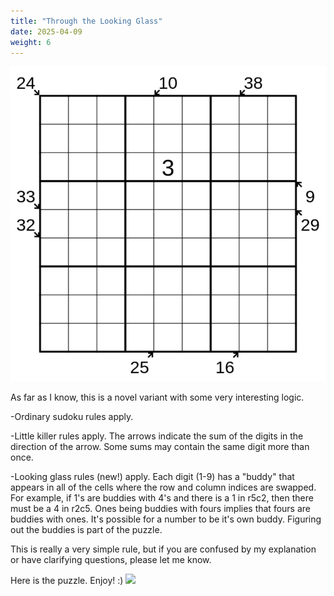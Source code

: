 ```yaml
---
title: "Through the Looking Glass"
date: 2025-04-09
weight: 6
---
```

<img src="featured.png" alt="Puzzle Image">


<p>As far as I know, this is a novel variant with some very interesting logic.</p>
<p>
-Ordinary sudoku rules apply.
</p>
<p>
-Little killer rules apply. The arrows indicate the sum of the digits in the direction of the arrow. Some sums may contain the same digit more than once.
</p>
<p>
-Looking glass rules (new!) apply. Each digit (1-9) has a "buddy" that appears in all of the cells where the row and column indices are swapped. For example, if 1's are buddies with 4's and there is a 1 in r5c2, then there must be a 4 in r2c5. Ones being buddies with fours implies that fours are buddies with ones. It's possible for a number to be it's own buddy. Figuring out the buddies is part of the puzzle.
</p>
<p>
This is really a very simple rule, but if you are confused by my explanation or have clarifying questions, please let me know.
</p>
<p>Here is the puzzle. Enjoy! :)
<img src="/Dateien/bild.php?data=ee662ebf-7899-3030303438542d31"/>
</p>